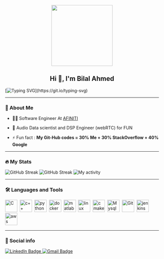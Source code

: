 <div id="header" align="center">
  <img src=https://media.giphy.com/media/du3J3cXyzhj75IOgvA/giphy.gif width="200"/>
</div>

<h2 align="center">Hi 👋, I'm Bilal Ahmed</h2>

[![Typing SVG](https://readme-typing-svg.herokuapp.com?duration=10000&center=true&vCenter=true&width=800&height=30&lines=Hello+this+is+Bilalahmed14%2C+Welcome+to+my+Github+page.)](https://git.io/typing-svg)

---
### 👦 About Me
- 👨‍💻 Software Engineer At [AFINITI](https://www.afiniti.com/)

- 🔭 Audio Data scientist and DSP Engineer (webRTC) for FUN


- ⚡ Fun fact : **My Git-Hub codes = 30% Me + 30% StackOverflow + 40% Google**

--- 

### 🔥 My Stats 
![GitHub Streak](https://github-readme-stats.vercel.app/api?username=bilalahmed14&count_private=true&show_icons=true&theme=react)
![GitHub Streak](https://streak-stats.demolab.com/?user=bilalahmed14&theme=react)
![My activity](https://github-readme-activity-graph.cyclic.app/graph?username=bilalahmed14&theme=react-dark)
<!-- <a href="https://github.com/bilalahmed14/github-stats">
<img src="https://github.com/bilalahmed14/github-stats/blob/master/generated/overview.svg#gh-dark-mode-only" />
<img src="https://github.com/bilalahmed14/github-stats/blob/master/generated/languages.svg#gh-dark-mode-only" />
</a> -->
<!-- ![Top Langs](https://github-readme-stats.vercel.app/api/top-langs/?username=bilalahmed14&layout=compact&langs_count=10&theme=react) -->
<!-- ![Wakatime stats](https://github-readme-stats.vercel.app/api/wakatime?username=bilalahmed14&theme=react) -->

--- 

<!-- 
### ⚙️ My Projects 

#### Full-Stack Projects :

* [Blogging Web APIs](https://github.com/bilalahmed14/Postgre-APIs-App)
* [Inventory App](https://github.com/bilalahmed14/InventoryAppFrontend)
* [UIET Connect](https://github.com/bilalahmed14/UietConnect)
* [Meal Planner](https://github.com/bilalahmed14/meal-planner-API)
* [Voting Managment System](https://github.com/bilalahmed14/VotingManagmentSystem)
* [ABitShort](https://github.com/bilalahmed14/linkshortner)
* [File Share App](https://github.com/bilalahmed14/dlink-share)

#### Web Store Extensions 

* [Color Tools and Dropper](https://github.com/bilalahmed14/color-picker-updated)
* [Site Saver](https://github.com/bilalahmed14/site-saver)
* [CP Calender](https://github.com/bilalahmed14/cp-contest-calender)

#### Frontend Projects :

* [Quiz App Templates](https://github.com/bilalahmed14/quiz-template)
* [Country Search](https://github.com/bilalahmed14/country-search)
* [Portfolio Site](https://github.com/bilalahmed14/portfolio.github.io)
* [Cure Science Updated](https://github.com/bilalahmed14/CureScience)

---
-->
### :hammer_and_wrench: Languages and Tools 

<div>
  <img src="https://cdn.jsdelivr.net/gh/devicons/devicon/icons/c/c-original.svg" alt="C" width="40" height="40"/>&nbsp;
  <img src="https://cdn.jsdelivr.net/gh/devicons/devicon/icons/cplusplus/cplusplus-original.svg" alt="c++" width="40" height="40"/>&nbsp;
  <img src="https://cdn.jsdelivr.net/gh/devicons/devicon/icons/python/python-original-wordmark.svg" alt="python" width="40" height="40"/>&nbsp;
  <img src="https://cdn.jsdelivr.net/gh/devicons/devicon/icons/docker/docker-original.svg" alt="docker" width="40" height="40"/>&nbsp;
  <img src="https://cdn.jsdelivr.net/gh/devicons/devicon/icons/matlab/matlab-original.svg" alt="matlab" width="40" height="40"/>&nbsp;
  <img src="https://cdn.jsdelivr.net/gh/devicons/devicon/icons/linux/linux-original.svg" alt="linux" width="40" height="40"/>&nbsp;
  <!-- <img src="https://getbootstrap.com/docs/5.0/assets/brand/bootstrap-logo.svg" title="JavaScript" alt="Bootstrap" width="40" height="40"/>&nbsp; -->
  <img src="https://cdn.jsdelivr.net/gh/devicons/devicon/icons/cmake/cmake-plain.svg" alt="cmake" width="40" height="40"/>&nbsp;
  <!-- <img src="https://cdn.jsdelivr.net/gh/devicons/devicon/icons/nodejs/nodejs-plain-wordmark.svg" alt="NodeJs" width="40" height="40"/>&nbsp; -->
  <!-- <img src="https://cdn.jsdelivr.net/gh/devicons/devicon/icons/nestjs/nestjs-plain.svg" alt="NestJs" width="40" height="40"/>&nbsp; -->
  <!-- <img src="https://cdn.jsdelivr.net/gh/devicons/devicon/icons/react/react-original.svg" alt="ReactJs" width="40" height="40"/>&nbsp; -->
  <!-- <img src="https://user-images.githubusercontent.com/79409258/226091304-3b3e278f-b249-497d-a020-c13cba259e53.png" alt="NextJs" width="40" height="40"/>&nbsp; -->
  <!-- <img src="https://cdn.jsdelivr.net/gh/devicons/devicon/icons/mongodb/mongodb-plain-wordmark.svg" alt="MongoDB" width="40" height="40"/>&nbsp; -->
  <img src="https://cdn.jsdelivr.net/gh/devicons/devicon/icons/mysql/mysql-plain.svg" alt="Mysql" width="40" height="40"/>&nbsp;
  <!-- <img src="https://user-images.githubusercontent.com/79409258/226094099-12fc633e-af1f-474b-ae66-951b09881305.png" alt="workbench" width="40" height="40"/>&nbsp;    -->
  <!-- <img src="https://cdn.jsdelivr.net/gh/devicons/devicon/icons/postgresql/postgresql-original.svg" alt="postgresql" width="40" height="40"/>&nbsp;      -->
  <img src="https://cdn.jsdelivr.net/gh/devicons/devicon/icons/git/git-original.svg" alt="Git" width="40" height="40"/>&nbsp;
  <!-- <img src="https://cdn.jsdelivr.net/gh/devicons/devicon/icons/vscode/vscode-original.svg" alt="VS Code" width="40" height="40"/>&nbsp; -->
  <!-- <img src="https://cdn.jsdelivr.net/gh/devicons/devicon/icons/figma/figma-original.svg" alt="Figma" width="40" height="40"/>&nbsp; -->
  <!-- <img src="https://cdn.jsdelivr.net/gh/devicons/devicon/icons/npm/npm-original-wordmark.svg" alt="npm" width="40" height="40"/>&nbsp; -->
  <!-- <img src="https://cdn.jsdelivr.net/gh/devicons/devicon/icons/yarn/yarn-original.svg" alt="yarn" width="40" height="40"/>&nbsp;         -->
  <!-- <img src="https://cdn.jsdelivr.net/gh/devicons/devicon/icons/firebase/firebase-plain.svg" alt="firebase" width="40" height="40"/>&nbsp; -->
  <!-- <img src="https://user-images.githubusercontent.com/79409258/226092559-edfa9908-a7ec-461c-918a-1f1d1fc3156f.png" alt="vercel" width="40" height="40"/>&nbsp; -->
  <!-- <img src="https://user-images.githubusercontent.com/79409258/226092756-fa7e7ed6-bfe3-4c24-9c49-ad1acfc436d6.png" alt="render" />&nbsp; -->
  <!-- <img src="https://cdn.jsdelivr.net/gh/devicons/devicon/icons/heroku/heroku-original.svg" alt="heroku" width="40" height="40"/>&nbsp; -->
  <img src="https://cdn.jsdelivr.net/gh/devicons/devicon/icons/jenkins/jenkins-plain.svg" alt="jenkins" width="40" height="40"/>&nbsp;
  <img src="https://cdn.jsdelivr.net/gh/devicons/devicon/icons/amazonwebservices/amazonwebservices-original.svg" alt="aws" width="40" height="40"/>&nbsp;
  <!-- <img src="https://user-images.githubusercontent.com/79409258/226091590-d7d020ad-ce51-4497-bd7e-db7ed6e81589.png" alt="analytics" width="40" height="40"/>&nbsp; -->
  <!-- <img src="https://user-images.githubusercontent.com/79409258/226092991-4c479dbd-e253-4bec-ba2c-598206a7848d.png" alt="clarity" width="40" height="40"/>&nbsp; -->
  <!-- <img src="https://user-images.githubusercontent.com/79409258/226091920-a6b75979-6f7f-427f-8a95-c6fe279929f2.png" alt="swagger" width="40" height="40"/>&nbsp; -->
  <!-- <img src="https://svgshare.com/i/5xY.svg" alt="heroku" width="40" height="40"/>&nbsp; -->
  <!-- <img src="https://user-images.githubusercontent.com/79409258/226091987-3cdf9344-dcfa-4d4e-ad0d-d3ab37c3c4db.png" alt="notion" width="40" height="40"/>&nbsp; -->
   <!-- <img src="https://user-images.githubusercontent.com/79409258/226093710-b6a36dcd-8a66-4a1b-8ef2-1faeb0b6f3e2.png" alt="canva" width="40" height="40"/>&nbsp; -->
  <!-- <img src="https://cdn.jsdelivr.net/gh/devicons/devicon/icons/canva/canva-original.svg" alt="canva" width="40" height="40"/>&nbsp; -->
</div>

---

<!-- ### 📈 Weekly Developement Breakdown -->

<!--START_SECTION:waka-simple-->

<!-- ```text
From: 24 January 2023 - To: 18 May 2023

Total Time: 139 hrs 27 mins

TypeScript   96 hrs 31 mins  █████████████████▒░░░░░░░   69.21 %
JavaScript   23 hrs 28 mins  ████▒░░░░░░░░░░░░░░░░░░░░   16.83 %
JSON         3 hrs 59 mins   ▓░░░░░░░░░░░░░░░░░░░░░░░░   02.86 %
XML          3 hrs 5 mins    ▓░░░░░░░░░░░░░░░░░░░░░░░░   02.22 %
CSS          2 hrs 30 mins   ▒░░░░░░░░░░░░░░░░░░░░░░░░   01.80 %
C++          2 hrs 13 mins   ▒░░░░░░░░░░░░░░░░░░░░░░░░   01.59 %
``` -->

<!--END_SECTION:waka-simple-->

<!-- --- -->

<!-- ### 🐍 Contribution snake

<picture>
  <source media="(prefers-color-scheme: dark)" srcset="https://raw.githubusercontent.com/bilalahmed14/bilalahmed14/output/github-contribution-grid-snake-dark.svg">
  <source media="(prefers-color-scheme: light)" srcset="https://raw.githubusercontent.com/bilalahmed14/bilalahmed14/output/github-contribution-grid-snake.svg">
  <img alt="github contribution grid snake animation" src="https://raw.githubusercontent.com/bilalahmed14/bilalahmed14/output/github-contribution-grid-snake.svg">
</picture>

--- -->

### 🔗 Social info

<div id="badges">
    <a href="https://www.linkedin.com/in/bilalahmed384/">
    <img src="https://img.shields.io/badge/LinkedIn-blue?style=for-the-badge&logo=linkedin&logoColor=white" alt="LinkedIn Badge"/>
    </a>
    <a href="https://mail.google.com/mail/u/0/?fs=1&tf=cm&to=bilalahmed3840@gmail.com">
    <img src="https://img.shields.io/badge/Gmail-D14836?style=for-the-badge&logo=gmail&logoColor=white" alt="Gmail Badge"/>
    </a>
</div>

